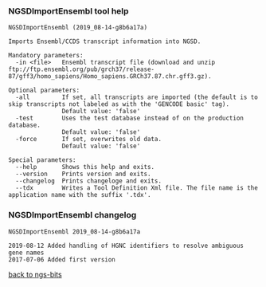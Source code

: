 ### NGSDImportEnsembl tool help
	NGSDImportEnsembl (2019_08-14-g8b6a17a)
	
	Imports Ensembl/CCDS transcript information into NGSD.
	
	Mandatory parameters:
	  -in <file>   Ensembl transcript file (download and unzip ftp://ftp.ensembl.org/pub/grch37/release-87/gff3/homo_sapiens/Homo_sapiens.GRCh37.87.chr.gff3.gz).
	
	Optional parameters:
	  -all         If set, all transcripts are imported (the default is to skip transcripts not labeled as with the 'GENCODE basic' tag).
	               Default value: 'false'
	  -test        Uses the test database instead of on the production database.
	               Default value: 'false'
	  -force       If set, overwrites old data.
	               Default value: 'false'
	
	Special parameters:
	  --help       Shows this help and exits.
	  --version    Prints version and exits.
	  --changelog  Prints changeloge and exits.
	  --tdx        Writes a Tool Definition Xml file. The file name is the application name with the suffix '.tdx'.
	
### NGSDImportEnsembl changelog
	NGSDImportEnsembl 2019_08-14-g8b6a17a
	
	2019-08-12 Added handling of HGNC identifiers to resolve ambiguous gene names
	2017-07-06 Added first version
[back to ngs-bits](https://github.com/imgag/ngs-bits)